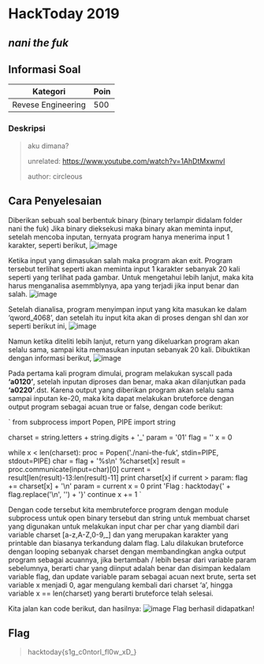 # HackToday 2019
## _nani the fuk_

## Informasi Soal
| Kategori | Poin |
| -------- | ---- |
| Revese Engineering | 500 |
### Deskripsi
> aku dimana?
>
>unrelated: https://www.youtube.com/watch?v=1AhDtMxwnvI
>
>author: circleous

## Cara Penyelesaian
Diberikan sebuah soal berbentuk binary (binary terlampir didalam folder nani the fuk)
Jika binary dieksekusi maka binary akan meminta input, setelah mencoba inputan, ternyata program hanya menerima input 1 karakter, seperti berikut,
![image](https://raw.githubusercontent.com/redspiracy/write-ups/master/HackToday%202019/reverse-engineering/nani%20the%20fuk/screenshot/1.jpg)

Ketika input yang dimasukan salah maka program akan exit. Program tersebut terlihat seperti akan meminta input 1 karakter sebanyak 20 kali seperti yang terlihat pada gambar. Untuk mengetahui lebih lanjut, maka kita harus menganalisa asemmblynya, apa yang terjadi jika input benar dan salah.
![image](https://raw.githubusercontent.com/redspiracy/write-ups/master/HackToday%202019/reverse-engineering/nani%20the%20fuk/screenshot/4.jpg)

Setelah dianalisa, program menyimpan input yang kita masukan ke dalam ‘qword_4068’, dan setelah itu input kita akan di proses dengan shl dan xor seperti berikut ini,
![image](https://raw.githubusercontent.com/redspiracy/write-ups/master/HackToday%202019/reverse-engineering/nani%20the%20fuk/screenshot/3.jpg)
 
Namun ketika diteliti lebih lanjut, return yang dikeluarkan program akan selalu sama, sampai kita memasukan inputan sebanyak 20 kali. Dibuktikan dengan informasi berikut,
![image](https://raw.githubusercontent.com/redspiracy/write-ups/master/HackToday%202019/reverse-engineering/nani%20the%20fuk/screenshot/2.jpg)

Pada pertama kali program dimulai, program melakukan syscall pada **‘a0120’**, setelah inputan diproses dan benar, maka akan dilanjutkan pada **‘a0220’**.dst. Karena output yang diberikan program akan selalu sama sampai inputan ke-20, maka kita dapat melakukan bruteforce dengan output program sebagai acuan true or false, dengan code berikut:

`
from subprocess import Popen, PIPE
import string

charset = string.letters + string.digits + '_'
param = '01'
flag = ''
x = 0

while x < len(charset):
    proc = Popen('./nani-the-fuk', stdin=PIPE, stdout=PIPE)
    char = flag + '%s\n' %charset[x]
    result = proc.communicate(input=char)[0]
    current = result[len(result)-13:len(result)-11]
    print charset[x]
    if current > param:
        flag += charset[x] + '\n'
        param = current
        x = 0
        print 'Flag : hacktoday{' + flag.replace('\n', '') + '}'
        continue
    x += 1
`

Dengan code tersebut kita membruteforce program dengan module subprocess untuk open binary tersebut dan string untuk membuat charset yang digunakan untuk melakukan input char per char yang diambil dari variable charset \[a-z,A-Z,0-9,\_] dan yang merupakan karakter yang printable dan biasanya terkandung dalam flag. Lalu dilakukan bruteforce dengan looping sebanyak charset dengan membandingkan angka output program sebagai acuannya, jika bertambah / lebih besar dari variable param sebelumnya, berarti char yang diinput adalah benar dan disimpan kedalam variable flag, dan update variable param sebagai acuan next brute, serta set variable x menjadi 0, agar mengulang kembali dari charset ‘a’, hingga variable x == len(charset) yang berarti bruteforce telah selesai.

Kita jalan kan code berikut, dan hasilnya:
![image](https://raw.githubusercontent.com/redspiracy/write-ups/master/HackToday%202019/reverse-engineering/nani%20the%20fuk/screenshot/5.jpg)
Flag berhasil didapatkan!

## Flag
> hacktoday{s1g_c0ntorl_fl0w_xD_}
